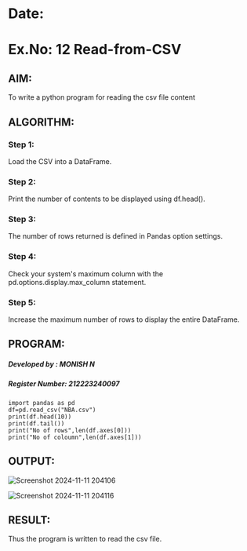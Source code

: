 # Date:
# Ex.No: 12 Read-from-CSV

## AIM:
To write a python program for reading the csv file content

## ALGORITHM:
### Step 1: 
Load the CSV into a DataFrame.
### Step 2:
Print the number of contents to be displayed using df.head().
### Step 3:
The number of rows returned is defined in Pandas option settings.
### Step 4:
Check your system's maximum column with the pd.options.display.max_column statement.
### Step 5:
Increase the maximum number of rows to display the entire DataFrame.

## PROGRAM:
##### Developed by : MONISH N
##### Register Number: 212223240097
```
import pandas as pd
df=pd.read_csv("NBA.csv")
print(df.head(10))
print(df.tail())
print("No of rows",len(df.axes[0]))
print("No of coloumn",len(df.axes[1]))
```
## OUTPUT:
![Screenshot 2024-11-11 204106](https://github.com/user-attachments/assets/da800279-7b64-4e2b-9f18-6415ebb887dd)

![Screenshot 2024-11-11 204116](https://github.com/user-attachments/assets/e9b1cc9f-7c36-4ca1-b393-cdb86b32aec6)


## RESULT: 
Thus the program is written to read the csv file.
